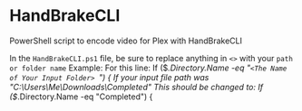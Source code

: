 # HandBrakeCLI
PowerShell script to encode video for Plex with HandBrakeCLI

In the `HandBrakeCLI.ps1` file, be sure to replace anything in `<>` with your `path or folder name`
    Example:
    For this line: If ($_.Directory.Name -eq "`<The Name of Your Input Folder> `") {
    If your input file path was "C:\Users\Me\Downloads\Completed\"
    This should be changed to: If ($_.Directory.Name -eq "Completed") {


